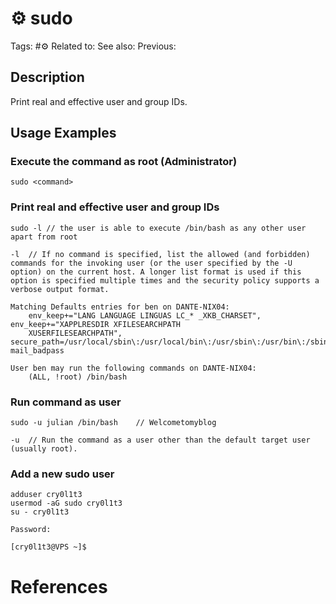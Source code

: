 # ⚙️ sudo

Tags: #⚙️ 
Related to: 
See also: 
Previous: 

## Description

Print real and effective user and group IDs.

## Usage Examples

### Execute the command as root (Administrator)

	sudo <command>	

### Print real and effective user and group IDs

	sudo -l	// the user is able to execute /bin/bash as any other user apart from root

```
-l	// If no command is specified, list the allowed (and forbidden) commands for the invoking user (or the user specified by the -U option) on the current host. A longer list format is used if this option is specified multiple times and the security policy supports a verbose output format.
```

```
Matching Defaults entries for ben on DANTE-NIX04:
    env_keep+="LANG LANGUAGE LINGUAS LC_* _XKB_CHARSET", env_keep+="XAPPLRESDIR XFILESEARCHPATH
    XUSERFILESEARCHPATH", secure_path=/usr/local/sbin\:/usr/local/bin\:/usr/sbin\:/usr/bin\:/sbin\:/bin, mail_badpass

User ben may run the following commands on DANTE-NIX04:
    (ALL, !root) /bin/bash
```

### Run command as user

	sudo -u julian /bin/bash	// Welcometomyblog

```
-u	// Run the command as a user other than the default target user (usually root).
```

### Add a new sudo user

	adduser cry0l1t3
	usermod -aG sudo cry0l1t3
	su - cry0l1t3

```text
Password: 

[cry0l1t3@VPS ~]$
```

# References